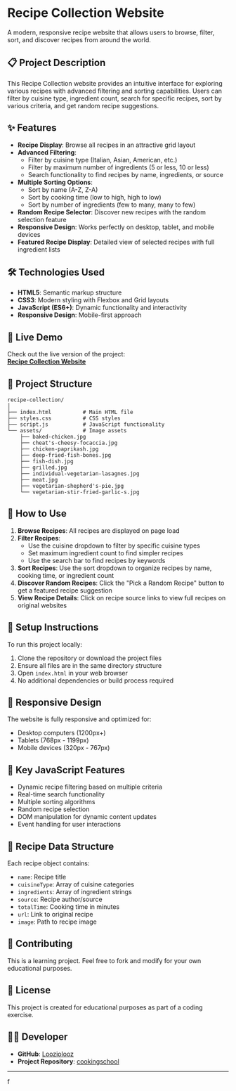 # Recipe Collection Website

A modern, responsive recipe website that allows users to browse, filter, sort, and discover recipes from around the world.

## 📋 Project Description

This Recipe Collection website provides an intuitive interface for exploring various recipes with advanced filtering and sorting capabilities. Users can filter by cuisine type, ingredient count, search for specific recipes, sort by various criteria, and get random recipe suggestions.

## ✨ Features

- **Recipe Display**: Browse all recipes in an attractive grid layout
- **Advanced Filtering**: 
  - Filter by cuisine type (Italian, Asian, American, etc.)
  - Filter by maximum number of ingredients (5 or less, 10 or less)
  - Search functionality to find recipes by name, ingredients, or source
- **Multiple Sorting Options**:
  - Sort by name (A-Z, Z-A)
  - Sort by cooking time (low to high, high to low)
  - Sort by number of ingredients (few to many, many to few)
- **Random Recipe Selector**: Discover new recipes with the random selection feature
- **Responsive Design**: Works perfectly on desktop, tablet, and mobile devices
- **Featured Recipe Display**: Detailed view of selected recipes with full ingredient lists

## 🛠 Technologies Used

- **HTML5**: Semantic markup structure
- **CSS3**: Modern styling with Flexbox and Grid layouts
- **JavaScript (ES6+)**: Dynamic functionality and interactivity
- **Responsive Design**: Mobile-first approach

## 🚀 Live Demo

Check out the live version of the project:  
**[Recipe Collection Website](https://loozcoockingschool.netlify.app/)**

## 📁 Project Structure

```
recipe-collection/
│
├── index.html          # Main HTML file
├── styles.css          # CSS styles
├── script.js           # JavaScript functionality
└── assets/             # Image assets
    ├── baked-chicken.jpg
    ├── cheat's-cheesy-focaccia.jpg
    ├── chicken-paprikash.jpg
    ├── deep-fried-fish-bones.jpg
    ├── fish-dish.jpg
    ├── grilled.jpg
    ├── individual-vegetarian-lasagnes.jpg
    ├── meat.jpg
    ├── vegetarian-shepherd's-pie.jpg
    └── vegetarian-stir-fried-garlic-s.jpg
```

## 🎯 How to Use

1. **Browse Recipes**: All recipes are displayed on page load
2. **Filter Recipes**:
   - Use the cuisine dropdown to filter by specific cuisine types
   - Set maximum ingredient count to find simpler recipes
   - Use the search bar to find recipes by keywords
3. **Sort Recipes**: Use the sort dropdown to organize recipes by name, cooking time, or ingredient count
4. **Discover Random Recipes**: Click the "Pick a Random Recipe" button to get a featured recipe suggestion
5. **View Recipe Details**: Click on recipe source links to view full recipes on original websites

## 🔧 Setup Instructions

To run this project locally:

1. Clone the repository or download the project files
2. Ensure all files are in the same directory structure
3. Open `index.html` in your web browser
4. No additional dependencies or build process required

## 📱 Responsive Design

The website is fully responsive and optimized for:
- Desktop computers (1200px+)
- Tablets (768px - 1199px)
- Mobile devices (320px - 767px)

## 🌟 Key JavaScript Features

- Dynamic recipe filtering based on multiple criteria
- Real-time search functionality
- Multiple sorting algorithms
- Random recipe selection
- DOM manipulation for dynamic content updates
- Event handling for user interactions

## 📝 Recipe Data Structure

Each recipe object contains:
- `name`: Recipe title
- `cuisineType`: Array of cuisine categories
- `ingredients`: Array of ingredient strings
- `source`: Recipe author/source
- `totalTime`: Cooking time in minutes
- `url`: Link to original recipe
- `image`: Path to recipe image

## 🤝 Contributing

This is a learning project. Feel free to fork and modify for your own educational purposes.

## 📄 License

This project is created for educational purposes as part of a coding exercise.

## 👨‍💻 Developer

- **GitHub**: [Looziolooz](https://github.com/Looziolooz)
- **Project Repository**: [cookingschool](https://github.com/Looziolooz/cookingschool)

---

f